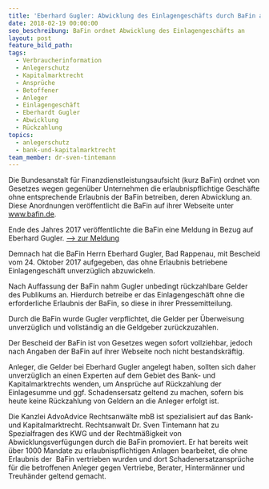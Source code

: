 ```yaml
---
title: 'Eberhard Gugler: Abwicklung des Einlagengeschäfts durch BaFin angeordnet'
date: 2018-02-19 00:00:00
seo_beschreibung: BaFin ordnet Abwicklung des Einlagengeschäfts an
layout: post
feature_bild_path:
tags:
  - Verbraucherinformation
  - Anlegerschutz
  - Kapitalmarktrecht
  - Ansprüche
  - Betoffener
  - Anleger
  - Einlagengeschäft
  - Eberhardt Gugler
  - Abwicklung
  - Rückzahlung
topics:
  - anlegerschutz
  - bank-und-kapitalmarktrecht
team_member: dr-sven-tintemann
---
```


Die Bundesanstalt für Finanzdienstleistungsaufsicht (kurz BaFin) ordnet von Gesetzes wegen gegenüber Unternehmen die erlaubnispflichtige Geschäfte ohne entsprechende Erlaubnis der BaFin betreiben, deren Abwicklung an. Diese Anordnungen veröffentlicht die BaFin auf ihrer Webseite unter www.bafin.de.

Ende des Jahres 2017 veröffentlichte die BaFin eine Meldung in Bezug auf Eberhard Gugler. [–&gt; zur Meldung](www.bafin.de/dok/10197708www.bafin.de/dok/10197708www.bafin.de/dok/10197708)

Demnach hat die BaFin Herrn Eberhard Gugler, Bad Rappenau, mit Bescheid vom 24. Oktober 2017 aufgegeben, das ohne Erlaubnis betriebene Einlagengeschäft unverzüglich abzuwickeln.

Nach Auffassung der BaFin nahm Gugler unbedingt rückzahlbare Gelder des Publikums an. Hierdurch betreibe er das Einlagengeschäft ohne die erforderliche Erlaubnis der BaFin, so diese in ihrer Pressemitteilung.

Durch die BaFin wurde Gugler verpflichtet, die Gelder per Überweisung unverzüglich und vollständig an die Geldgeber zurückzuzahlen.

Der Bescheid der BaFin ist von Gesetzes wegen sofort vollziehbar, jedoch nach Angaben der BaFin auf ihrer Webseite noch nicht bestandskräftig.

Anleger, die Gelder bei Eberhard Gugler angelegt haben, sollten sich daher unverzüglich an einen Experten auf dem Gebiet des Bank- und Kapitalmarktrechts wenden, um Ansprüche auf Rückzahlung der Einlagesumme und ggf. Schadensersatz geltend zu machen, sofern bis heute keine Rückzahlung von Geldern an die Anleger erfolgt ist.

Die Kanzlei AdvoAdvice Rechtsanwälte mbB ist spezialisiert auf das Bank- und Kapitalmarktrecht. Rechtsanwalt Dr. Sven Tintemann hat zu Spezialfragen des KWG und der Rechtmäßigkeit von Abwicklungsverfügungen durch die BaFin promoviert. Er hat bereits weit über 1000 Mandate zu erlaubnispflichtigen Anlagen bearbeitet, die ohne Erlaubnis der  BaFin vertrieben wurden und dort Schadenersatzansprüche für die betroffenen Anleger gegen Vertriebe, Berater, Hintermänner und Treuhänder geltend gemacht.